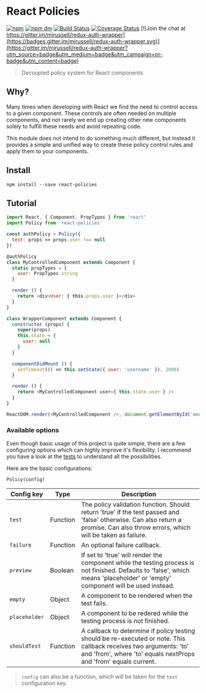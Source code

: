 # React Policies

[![npm](https://img.shields.io/npm/v/redux-auth-wrapper.svg)](https://www.npmjs.com/package/redux-auth-wrapper)
[![npm dm](https://img.shields.io/npm/dm/redux-auth-wrapper.svg)](https://www.npmjs.com/package/redux-auth-wrapper)
[![Build Status](https://travis-ci.org/mjrussell/redux-auth-wrapper.svg?branch=master)](https://travis-ci.org/mjrussell/redux-auth-wrapper)
[![Coverage Status](https://coveralls.io/repos/github/mjrussell/redux-auth-wrapper/badge.svg?branch=master)](https://coveralls.io/github/mjrussell/redux-auth-wrapper?branch=master)
[![Join the chat at https://gitter.im/mjrussell/redux-auth-wrapper](https://badges.gitter.im/mjrussell/redux-auth-wrapper.svg)](https://gitter.im/mjrussell/redux-auth-wrapper?utm_source=badge&utm_medium=badge&utm_campaign=pr-badge&utm_content=badge)

> Decoupled policy system for React components

## Why?

Many times when developing with React we find the need to control access to a given component. These controls are often needed on multiple components, and not rarely we end up creating other new components solely to fulfill these needs and avoid repeating code.

This module does not intend to do something much different, but instead it provides a simple and unified way to create these policy control rules and apply them to your components.

## Install

`npm install --save react-policies`

## Tutorial

```js
import React, { Component, PropTypes } from 'react'
import Policy from 'react-policies'

const authPolicy = Policy({
  test: props => props.user !== null
})

@authPolicy
class MyControlledComponent extends Component {
  static propTypes = {
    user: PropTypes.string
  }

  render () {
    return <div>User: { this.props.user }</div>
  }
}

class WrapperComponent extends Component {
  constructor (props) {
    super(props)
    this.state = {
      user: null
    }
  }

  componentDidMount () {
    setTimeout(() => this.setState({ user: 'username' }), 2000)
  }

  render () {
    return <MyControlledComponent user={ this.state.user } />
  }
}

ReactDOM.render(<MyControlledComponent />, document.getElementById('mount'))

```

### Available options

Even though basic usage of this project is quite simple, there are a few configuring options which can highly improve it's flexibility. I recommend you have a look at the [tests](__tests__) to understand all the possibilities.

Here are the basic configurations:

`Policy(config)`

Config key              | Type     | Description
------------------------|----------|-----------
`test`                  | Function | The policy validation function. Should return 'true' if the test passed and 'false' otherwise. Can also return a promise. Can also throw errors, which will be taken as failure.
`failure`               | Function | An optional failure callback.
`preview`               | Boolean  | If set to 'true' will render the component while the testing process is not finished. Defaults to 'false', which means 'placeholder' or 'empty' component will be used instead.
`empty`                 | Object   | A component to be rendered when the test fails.
`placeholder`           | Object   | A component to be redered while the testing process is not finished.
`shouldTest`            | Function | A callback to determine if policy testing should be re-executed or note. This callback receives two arguments: 'to' and 'from', where 'to' equals nextProps and 'from' equals current.

> `config` can also be a function, which will be taken for the `test` configuration key.
